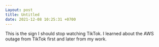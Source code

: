 ```yaml
---
Layout: post
title: Untitled
date: 2021-12-08 10:25:31 +0700
---
```

This is the sign I should stop watching TikTok. I learned about the AWS outage from TikTok first and later from my work.